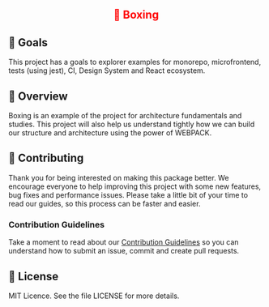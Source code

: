 <h2 style="color:red" align="center"> 🥊 Boxing </h3>

## :dart: Goals

This project has a goals to explorer examples for monorepo, microfrontend, tests (using jest), CI, Design System and React ecosystem.

## :rocket: Overview

Boxing is an example of the project for architecture fundamentals and studies. This project will also help us understand tightly how we can build our structure and architecture using the power of WEBPACK.


## 🤖 Contributing

Thank you for being interested on making this package better. We encourage everyone to help improving this project with some new features, bug fixes and performance issues. Please take a little bit of your time to read our guides, so this process can be faster and easier.

### Contribution Guidelines

Take a moment to read about our [Contribution Guidelines](/.github/CONTRIBUTING.md) so you can understand how to submit an issue, commit and create pull requests.

## :memo: License

MIT Licence. See the file LICENSE for more details.
